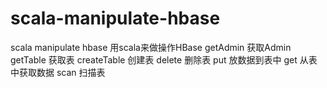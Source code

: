 # scala-manipulate-hbase
scala manipulate hbase
用scala来做操作HBase
getAdmin 获取Admin
getTable 获取表
createTable 创建表
delete 删除表
put 放数据到表中
get 从表中获取数据
scan 扫描表
